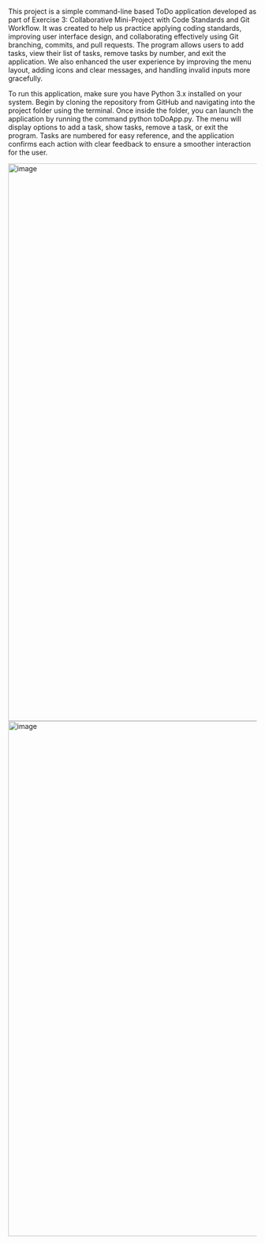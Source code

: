 This project is a simple command-line based ToDo application developed as part of Exercise 3: Collaborative Mini-Project with Code Standards and Git Workflow. It was created to help us practice applying coding standards, improving user interface design, and collaborating effectively using Git branching, commits, and pull requests. The program allows users to add tasks, view their list of tasks, remove tasks by number, and exit the application. We also enhanced the user experience by improving the menu layout, adding icons and clear messages, and handling invalid inputs more gracefully.

To run this application, make sure you have Python 3.x installed on your system. Begin by cloning the repository from GitHub and navigating into the project folder using the terminal. Once inside the folder, you can launch the application by running the command python toDoApp.py. The menu will display options to add a task, show tasks, remove a task, or exit the program. Tasks are numbered for easy reference, and the application confirms each action with clear feedback to ensure a smoother interaction for the user.

<img width="975" height="1131" alt="image" src="https://github.com/user-attachments/assets/f028ca11-b520-4b34-be8f-842ea08f38b7" />
<img width="975" height="1045" alt="image" src="https://github.com/user-attachments/assets/6ba275d5-145b-477c-b9c1-81077a08a175" />
